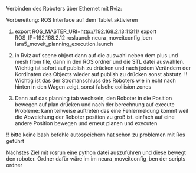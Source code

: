 Verbinden des Roboters über Ethernet mit Rviz:

Vorbereitung: ROS Interface auf dem Tablet aktivieren

1. export ROS_MASTER_URI=http://192.168.2.13:11311/ 
	 export ROS_IP=192.168.2.12
    roslaunch neura_moveitconfig_ben  lara5_moveit_planning_execution.launch

2.  in Rviz auf scene object dann auf die auswahl neben dem plus und mesh from file, dann in den ROS ordner und die STL datei auswählen.
     Wichtig ist sofort auf publish zu drücken und nach jedem Verändern der Kordinaten des Objects wieder auf publish zu drücken sonst abstutz.
     !! Wichtig ist das der Stromanschluss des Roboters wie in echt nach hinten in den Wagen zeigt, sonst falsche coliision zones

3.  Dann auf das planning tab wechseln,  den Roboter in die Position bewegen auf plan drücken und nach der berechnung auf execute
     Probleme: kann teilweise auftreten das eine Fehlermeldung kommt weil die Abweichung der Roboter position zu groß ist.
		einfach auf eine andere Position bewegen und erneut planen und executen

!! bitte keine bash befehle autospeichern hat schon zu problemen mit Ros geführt

Nächstes Ziel mit rosrun eine python datei auszuführen und diese bewegt den roboter. Ordner dafür wäre im im neura_moveitconfig_ben der scripts ordner
